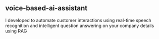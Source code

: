 ## voice-based-ai-assistant
I developed to automate customer interactions using real-time speech recognition and intelligent question answering on your company details using RAG
